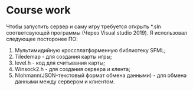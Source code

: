 # Course work
Чтобы запустить сервер и саму игру требуется открыть *.sln соответсвующей программы (Через Visual studio 2019).
Я использовал следующее посторонее ПО:
1. Мультимидийную кроссплатформенную библиотеку SFML; 
2. Tiledemap - для создания карты игры;
3. level.h - код для считывания карты;
4. Winsock2.h - для создания сервера и клента;
5. Nlohmann(JSON-текстовый формат обмена данными) - для обмена данными между сервером и клиентом.
